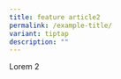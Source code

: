 ```yaml
---
title: feature article2
permalink: /example-title/
variant: tiptap
description: ""
---
```

<p>Lorem 2</p>